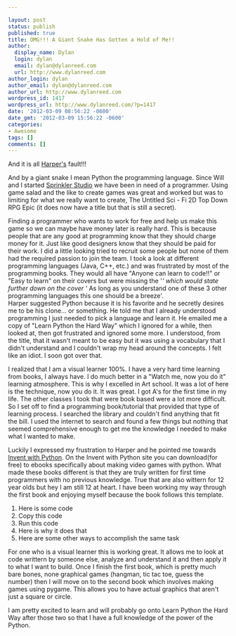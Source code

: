 ```yaml
---

layout: post
status: publish
published: true
title: OMG!!! A Giant Snake Has Gotten a Hold of Me!!
author:
  display_name: Dylan
  login: dylan
  email: dylan@dylanreed.com
  url: http://www.dylanreed.com
author_login: dylan
author_email: dylan@dylanreed.com
author_url: http://www.dylanreed.com
wordpress_id: 1417
wordpress_url: http://www.dylanreed.com/?p=1417
date: '2012-03-09 08:56:22 -0600'
date_gmt: '2012-03-09 15:56:22 -0600'
categories:
- Awesome
tags: []
comments: []
---
```


And it is all [Harper's][1] fault!!!

   [1]: http://harperreed.org

And by a giant snake I mean Python the programming language. Since Will and I started [Sprinkler Studio][2] we have been in need of a programmer. Using game salad and the like to create games was great and worked but was to limiting for what we really want to create, The Untitled Sci - Fi 2D Top Down RPG Epic (it does now have a title but that is still a secret).

   [2]: http://sprinklerstudio.com

Finding a programmer who wants to work for free and help us make this game so we can maybe have money later is really hard. This is because people that are any good at programming know that they should charge money for it. Just like good designers know that they should be paid for their work. I did a little looking tried to recruit some people but none of them had the required passion to join the team. I took a look at different programming languages (Java, C++, etc.) and was frustrated by most of the programming books. They would all have "Anyone can learn to code!!" or "Easy to learn" on their covers but were missing the '*' which would state further down on the cover '* As long as you understand one of these 3 other programming languages this one should be a breeze'.  
Harper suggested Python because it is his favorite and he secretly desires me to be his clone... or something. He told me that I already understood programming I just needed to pick a language and learn it. He emailed me a copy of "Learn Python the Hard Way" which I ignored for a while, then looked at, then got frustrated and ignored some more. I understood, from the title, that it wasn't meant to be easy but it was using a vocabulary that I didn't understand and I couldn't wrap my head around the concepts. I felt like an idiot. I soon got over that.

I realized that I am a visual learner 100%. I have a very hard time learning from books, I always have. I do much better in a "Watch me, now you do it" learning atmosphere. This is why I excelled in Art school. It was a lot of here is the technique, now you do it. It was great. I got A's for the first time in my life. The other classes I took that were book based were a lot more difficult. So I set off to find a programming book/tutorial that provided that type of learning process. I searched the library and couldn't find anything that fit the bill. I used the internet to search and found a few things but nothing that seemed comprehensive enough to get me the knowledge I needed to make what I wanted to make.

Luckily I expressed my frustration to Harper and he pointed me towards [Invent with Python][3]. On the Invent with Python site you can download(for free) to ebooks specifically about making video games with python. What made these books different is that they are truly written for first time programmers with no previous knowledge. True that are also wittern for 12 year olds but hey I am still 12 at heart. I have been working my way through the first book and enjoying myself because the book follows this template.

   [3]: http://inventwithpython.com/

  1. Here is some code
  2. Copy this code
  3. Run this code
  4. Here is why it does that
  5. Here are some other ways to accomplish the same task
  


  
For one who is a visual learner this is working great. It allows me to look at code writtern by someone else, analyze and understand it and then apply it to what I want to build. Once I finish the first book, which is pretty much bare bones, none graphical games (hangman, tic tac toe, guess the number) then I will move on to the second book which involves making games using pygame. This allows you to have actual graphics that aren't just a square or circle.

I am pretty excited to learn and will probably go onto Learn Python the Hard Way after those two so that I have a full knowledge of the power of the Python.
